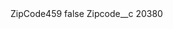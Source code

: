 <?xml version="1.0" encoding="UTF-8"?>
<CustomMetadata xmlns="http://soap.sforce.com/2006/04/metadata" xmlns:xsi="http://www.w3.org/2001/XMLSchema-instance" xmlns:xsd="http://www.w3.org/2001/XMLSchema">
    <label>ZipCode459</label>
    <protected>false</protected>
    <values>
        <field>Zipcode__c</field>
        <value xsi:type="xsd:string">20380</value>
    </values>
</CustomMetadata>
